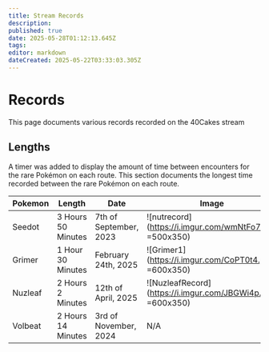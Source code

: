 ```yaml
---
title: Stream Records
description: 
published: true
date: 2025-05-28T01:12:13.645Z
tags: 
editor: markdown
dateCreated: 2025-05-22T03:33:03.305Z
---
```


# Records

This page documents various records recorded on the 40Cakes stream

## Lengths
A timer was added to display the amount of time between encounters for the rare Pokémon on each route. This section documents the longest time recorded between the rare Pokémon on each route.

| Pokemon | Length             | Date                   | Image |
|---------|--------------------|------------------------|-------|
| Seedot  | 3 Hours 50 Minutes | 7th of September, 2023 | ![nutrecord](https://i.imgur.com/wmNtFo7.png =500x350)   |
| Grimer  | 1 Hour 30 Minutes  | February 24th, 2025    | ![Grimer1](https://i.imgur.com/CoPT0t4.png =600x350)|
| Nuzleaf | 2 Hours 2 Minutes  | 12th of April, 2025    |![NuzleafRecord](https://i.imgur.com/JBGWi4p.png =600x350)       |
| Volbeat | 2 Hours 14 Minutes | 3rd of November, 2024  | N/A   |

